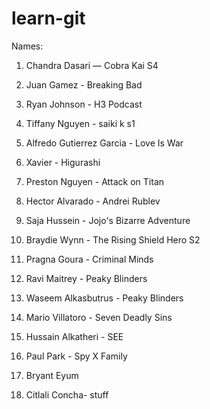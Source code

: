 # learn-git

Names:

1) Chandra Dasari — Cobra Kai S4

2) Juan Gamez - Breaking Bad

3) Ryan Johnson - H3 Podcast

4) Tiffany Nguyen - saiki k s1

5) Alfredo Gutierrez Garcia - Love Is War 

6) Xavier - Higurashi

7) Preston Nguyen - Attack on Titan

8) Hector Alvarado - Andrei Rublev

9) Saja Hussein - Jojo's Bizarre Adventure

10) Braydie Wynn - The Rising Shield Hero S2

11) Pragna Goura - Criminal Minds

12) Ravi Maitrey - Peaky Blinders

13) Waseem Alkasbutrus - Peaky Blinders

14) Mario Villatoro - Seven Deadly Sins

15) Hussain Alkatheri - SEE

16) Paul Park - Spy X Family

17) Bryant Eyum 

18) Citlali Concha- stuff